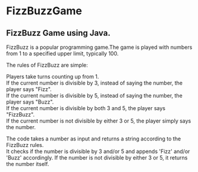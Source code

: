 # FizzBuzzGame
## FizzBuzz Game using Java.</br>
FizzBuzz is a popular programming game.The game is played with numbers from 1 to a specified upper limit, typically 100.

The rules of FizzBuzz are simple:

Players take turns counting up from 1.<br>
If the current number is divisible by 3, instead of saying the number, the player says "Fizz".<br>
If the current number is divisible by 5, instead of saying the number, the player says "Buzz".<br>
If the current number is divisible by both 3 and 5, the player says "FizzBuzz".<br>
If the current number is not divisible by either 3 or 5, the player simply says the number.<br>

The code takes a number as input and returns a string according to the FizzBuzz rules.<br>
It checks if the number is divisible by 3 and/or 5 and appends 'Fizz' and/or 'Buzz' accordingly.
If the number is not divisible by either 3 or 5, it returns the number itself.
